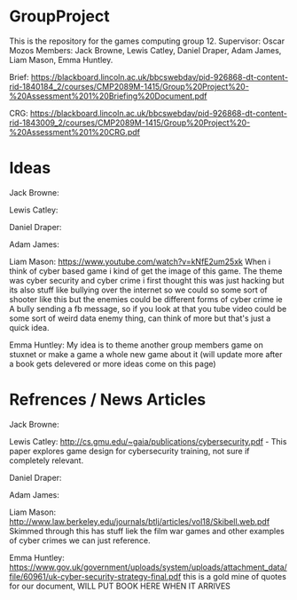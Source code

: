 # GroupProject
This is the repository for the games computing group 12. Supervisor: Oscar Mozos Members: Jack Browne, Lewis Catley, Daniel Draper, Adam James, Liam Mason, Emma Huntley.

Brief: https://blackboard.lincoln.ac.uk/bbcswebdav/pid-926868-dt-content-rid-1840184_2/courses/CMP2089M-1415/Group%20Project%20-%20Assessment%201%20Briefing%20Document.pdf

CRG: https://blackboard.lincoln.ac.uk/bbcswebdav/pid-926868-dt-content-rid-1843009_2/courses/CMP2089M-1415/Group%20Project%20-%20Assessment%201%20CRG.pdf

# Ideas
Jack Browne: 

Lewis Catley: 

Daniel Draper: 

Adam James:

Liam Mason: https://www.youtube.com/watch?v=kNfE2um25xk When i think of cyber based game i kind of get the image of this game. The theme was cyber security and cyber crime i first thought this was just hacking but its also stuff like bullying over the internet so we could so some sort of shooter like this but the enemies could be different forms of cyber crime ie A bully sending a fb message, so if you look at that you tube video could be some sort of weird data enemy thing, can think of more but that's just a quick idea.

Emma Huntley: My idea is to theme another group members game on stuxnet or make a game a whole new game about it (will update more after a book gets delevered or more ideas come on this page)

# Refrences / News Articles
Jack Browne: 

Lewis Catley: http://cs.gmu.edu/~gaia/publications/cybersecurity.pdf - This paper explores game design for cybersecurity training, not sure if completely relevant.

Daniel Draper: 

Adam James:

Liam Mason: http://www.law.berkeley.edu/journals/btlj/articles/vol18/Skibell.web.pdf Skimmed through this has stuff liek the film war games and other examples of cyber crimes we can just reference.

Emma Huntley: https://www.gov.uk/government/uploads/system/uploads/attachment_data/file/60961/uk-cyber-security-strategy-final.pdf  this is a gold mine of quotes for our document, WILL PUT BOOK HERE WHEN IT ARRIVES
